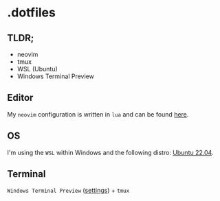 # .dotfiles

## TLDR;

- neovim
- tmux
- WSL (Ubuntu)
- Windows Terminal Preview

## Editor

My `neovim` configuration is written in `lua` and can be found [here](https://github.com/Chroma91/.dotfiles/tree/main/home/.config/nvim).

## OS

I'm using the `WSL` within Windows and the following distro: [Ubuntu 22.04](https://apps.microsoft.com/store/detail/ubuntu-2204-lts/9PN20MSR04DW).

## Terminal

`Windows Terminal Preview` ([settings](https://github.com/Chroma91/.dotfiles/blob/main/terminal/settings.json)) + `tmux`
